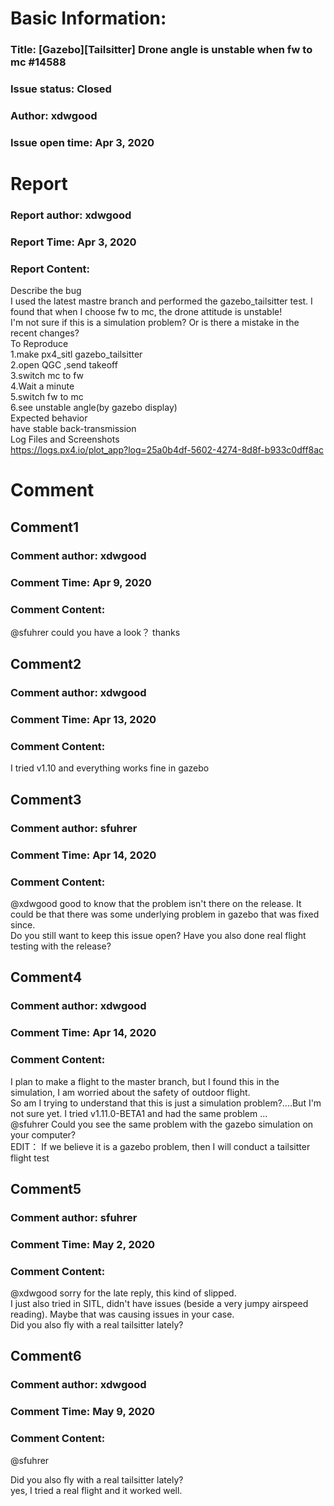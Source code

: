 # Basic Information:
### Title:  [Gazebo][Tailsitter] Drone angle is unstable when fw to mc #14588 
### Issue status: Closed
### Author: xdwgood
### Issue open time: Apr 3, 2020
# Report
### Report author: xdwgood
### Report Time: Apr 3, 2020
### Report Content:   
Describe the bug    
I used the latest mastre branch and performed the gazebo_tailsitter test. I found that when I choose fw to mc, the drone attitude is unstable!  
I'm not sure if this is a simulation problem? Or is there a mistake in the recent changes?  
To Reproduce  
1.make px4_sitl gazebo_tailsitter  
2.open QGC ,send takeoff  
3.switch mc to fw  
4.Wait a minute  
5.switch fw to mc  
6.see unstable angle(by gazebo display)  
Expected behavior    
have stable back-transmission  
Log Files and Screenshots    
https://logs.px4.io/plot_app?log=25a0b4df-5602-4274-8d8f-b933c0dff8ac  

# Comment
## Comment1
### Comment author: xdwgood
### Comment Time: Apr 9, 2020
### Comment Content:   
@sfuhrer could you have a look？ thanks  

## Comment2
### Comment author: xdwgood
### Comment Time: Apr 13, 2020
### Comment Content:   
I tried v1.10 and everything works fine in gazebo  

## Comment3
### Comment author: sfuhrer
### Comment Time: Apr 14, 2020
### Comment Content:   
@xdwgood good to know that the problem isn't there on the release. It could be that there was some underlying problem in gazebo that was fixed since.    
Do you still want to keep this issue open? Have you also done real flight testing with the release?  

## Comment4
### Comment author: xdwgood
### Comment Time: Apr 14, 2020
### Comment Content:   
I plan to make a flight to the master branch, but I found this in the simulation, I am worried about the safety of outdoor flight.    
So am I trying to understand that this is just a simulation problem?....But I'm not sure yet. I tried v1.11.0-BETA1 and had the same problem ...    
@sfuhrer  Could you see the same problem with the gazebo simulation on your computer?  
EDIT： If we believe it is a gazebo problem, then I will conduct a tailsitter flight test  

## Comment5
### Comment author: sfuhrer
### Comment Time: May 2, 2020
### Comment Content:   
@xdwgood sorry for the late reply, this kind of slipped.    
I just also tried in SITL, didn't have issues (beside a very jumpy airspeed reading). Maybe that was causing issues in your case.    
Did you also fly with a real tailsitter lately?  

## Comment6
### Comment author: xdwgood
### Comment Time: May 9, 2020
### Comment Content:   
@sfuhrer  
    
Did you also fly with a real tailsitter lately?    
yes, I tried a real flight and it worked well.  

